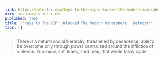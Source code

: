 ```yaml
---
link: https://defector.com/keys-to-the-vip-unlocked-the-modern-manosphere
date: 2023-04-06 18:54 UTC
published: true
title: "'Keys To The VIP' Unlocked The Modern Manosphere | Defector"
tags: []
---
```


> There is a natural social hierarchy, threatened by decadence, able to be overcome only through power centralized around the infliction of violence. You know, soft times, hard men, that whole fashy cycle.
